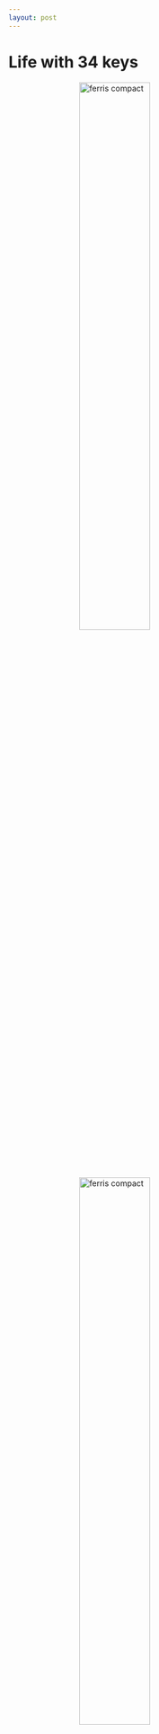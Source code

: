 ```yaml
---
layout: post
---
```


# Life with 34 keys

<img src="{{ site.baseurl }}/images/ferris_compact_00.jpg"
     alt="ferris compact"
     style="margin-left: auto; margin-right: auto; display: block; width: 50%" /><img src="{{ site.baseurl }}/images/ferris_compact_01.jpg"
     alt="ferris compact"
     style="margin-left: auto; margin-right: auto; display: block; width: 50%" />



Pierre Chevalier’s [ferris family of keyboards][ferris_url] is based on using a 34-key split layout focused on minimalism, portability, and ergonomic comfort. It is fully open-sourced and the firmware is contributed to the QMK project released under GPL. You can print one yourself, purchase a kit to assemlbe (including soldering), or buy a pre-built one and just add keycaps. I first came across this from [Ben Vallack's][ben_vallack] channel where he discusses workflow optimizations including various trials with keyboards.

## Layout

You can use the layout editor at [config.qmk.fm][layout_url] to implement various layers, however you see fit. I currently use the following three layers though this is always an exercise in optimization (much like my [emacs configuration][emacs]). A few notes on the layout:

* I had initially used home-row mods (hrm) meaning that `A`, `S`, `D`, and `F` would be equivalent to `CTRL`, `ALT`, `SHIFT`, `CMD`/`GUI`, and the symmetric equivalent on the other side with `;`, `L`, `K`, and `J`. But as an emacs user I found needing my meta key (`CMD`/`GUI`) and control far more accesible for multiple combinations (e.g. `C-x C-r` for opening a recent file, where `C-` means holding down `CTRL`), and so the hrm setup meant having to switch whihc `CTRL` key I was holding down depening on what the action was. This is still fine for `SHIFT` and `ALT`, however.
* `LT(N,X)`: this lets me switch to layer `N` when held, otherwise the input is `X`. I've mapped the layer `1` and `TAB` on the left thumb key; and layer `2` and `RETURN` on the right thumb key
* I do think there is plenty of room for optimization, and I'm still techinically faster on a standard keyboard (loving my [Happy Hacking Keyboard][hhk]) but the fact that my hands almost never have to move is a huge benefit.

<img src="{{ site.baseurl }}/images/keymap_diagram.svg"
     alt="ferris compact"
     style="margin-left: auto; margin-right: auto; display: block; width: 75%" />


## QMK

I use the v0.2 Ferris Compact, and though it's marked as [experimental][qmk_0_2], I've had no issues compiling and flashing the board. 
You can find plenty of documentation regarding QMK on the [official website][qmk_url].

### Compiling the source and flashing the board

Replace the following variables in the `build.sh` script:
* `QMK_FIRMWARE_DIR`: location of the QMK source
* `LAYOUT`: name for your layout
* `LAYOUT_FILE`: filename of your JSON layout

#### Build
{% highlight bash %}
#!/bin/sh

QMK_FIRMWARE_DIR=$HOME/src/qmk_firmware
LAYOUT=arj_ferris
LAYOUT_FILE=./ferris_compact_v01.json
CURRENTDIR=`pwd`

mkdir -p $QMK_FIRMWARE_DIR/keyboards/ferris/keymaps/$LAYOUT/
cp layouts/$LAYOUT/keymap.c $QMK_FIRMWARE_DIR/keyboards/ferris/keymaps/$LAYOUT/keymap.c
cp layouts/$LAYOUT/$LAYOUT_FILE $QMK_FIRMWARE_DIR/keyboards/ferris/keymaps/$LAYOUT/$LAYOUT_FILE

cd $QMK_FIRMWARE_DIR
qmk compile -kb ferris/0_2/compact -km $LAYOUT
cd $CURRENTDIR
{% endhighlight %}

#### Flash
{% highlight bash %}
#!/bin/sh

source build.sh
qmk flash -kb ferris/0_2/compact -km $LAYOUT
{% endhighlight %}

[ferris_url]: https://github.com/pierrechevalier83/ferris
[layout_url]: https://config.qmk.fm/#/ferris/0_2/compact/LAYOUT_split_3x5_2
[qmk_url]: https://qmk.fm/
[ben_vallack]: https://www.youtube.com/watch?v=8wZ8FRwOzhU
[emacs]: http://github.com/arjtala/dotfiles_emacs
[hmk]: https://happyhackingkb.com/jp/
[qmk_0_2]: https://github.com/qmk/qmk_firmware/pull/12133
